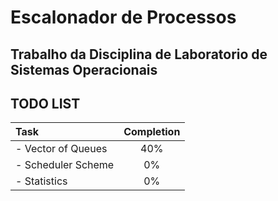 Escalonador de Processos
========================

Trabalho da Disciplina de Laboratorio de Sistemas Operacionais
--------------------------------------------------------------


TODO LIST
---------

|  Task  |  Completion  |
|:--------|:--------------:|
|- Vector of Queues |40%|
|- Scheduler Scheme|                        0%|
|- Statistics|                              0% |
